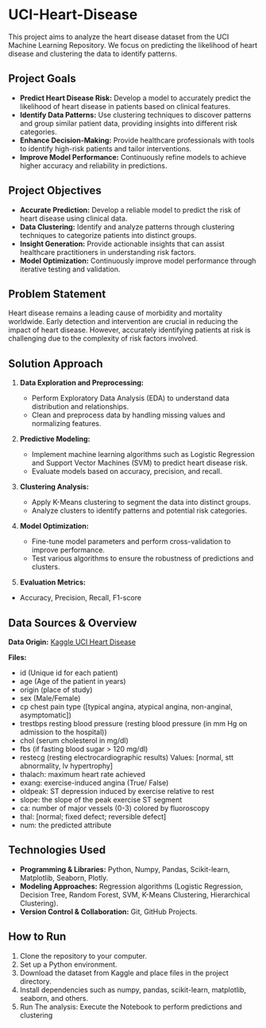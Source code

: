 # UCI-Heart-Disease

This project aims to analyze the heart disease dataset from the UCI Machine Learning Repository. We focus on predicting the likelihood of heart disease and clustering the data to identify patterns.

## Project Goals

- **Predict Heart Disease Risk:** Develop a model to accurately predict the likelihood of heart disease in patients based on clinical features.
- **Identify Data Patterns:** Use clustering techniques to discover patterns and group similar patient data, providing insights into different risk categories.
- **Enhance Decision-Making:** Provide healthcare professionals with tools to identify high-risk patients and tailor interventions.
- **Improve Model Performance:** Continuously refine models to achieve higher accuracy and reliability in predictions.

## Project Objectives

- **Accurate Prediction:** Develop a reliable model to predict the risk of heart disease using clinical data.
- **Data Clustering:** Identify and analyze patterns through clustering techniques to categorize patients into distinct groups.
- **Insight Generation:** Provide actionable insights that can assist healthcare practitioners in understanding risk factors.
- **Model Optimization:** Continuously improve model performance through iterative testing and validation.

## Problem Statement

Heart disease remains a leading cause of morbidity and mortality worldwide. Early detection and intervention are crucial in reducing the impact of heart disease. However, accurately identifying patients at risk is challenging due to the complexity of risk factors involved.

## Solution Approach

1. **Data Exploration and Preprocessing:**
   - Perform Exploratory Data Analysis (EDA) to understand data distribution and relationships.
   - Clean and preprocess data by handling missing values and normalizing features.

2. **Predictive Modeling:**
   - Implement machine learning algorithms such as Logistic Regression and Support Vector Machines (SVM) to predict heart disease risk.
   - Evaluate models based on accuracy, precision, and recall.

3. **Clustering Analysis:**
   - Apply K-Means clustering to segment the data into distinct groups.
   - Analyze clusters to identify patterns and potential risk categories.

4. **Model Optimization:**
   - Fine-tune model parameters and perform cross-validation to improve performance.
   - Test various algorithms to ensure the robustness of predictions and clusters.

5. **Evaluation Metrics:**
  - Accuracy, Precision, Recall, F1-score 
  
## Data Sources & Overview

**Data Origin:** [Kaggle UCI Heart Disease](https://www.kaggle.com/datasets/redwankarimsony/heart-disease-data/data)

**Files:**
  - id (Unique id for each patient)
  - age (Age of the patient in years)
  - origin (place of study)
  - sex (Male/Female)
  - cp chest pain type ([typical angina, atypical angina, non-anginal, asymptomatic])
  - trestbps resting blood pressure (resting blood pressure (in mm Hg on admission to the hospital))
  - chol (serum cholesterol in mg/dl)
  - fbs (if fasting blood sugar > 120 mg/dl)
  - restecg (resting electrocardiographic results) Values: [normal, stt abnormality, lv hypertrophy]
  - thalach: maximum heart rate achieved
  - exang: exercise-induced angina (True/ False)
  - oldpeak: ST depression induced by exercise relative to rest
  - slope: the slope of the peak exercise ST segment
  - ca: number of major vessels (0-3) colored by fluoroscopy
  - thal: [normal; fixed defect; reversible defect]
  - num: the predicted attribute

## Technologies Used

- **Programming & Libraries:** Python, Numpy, Pandas, Scikit-learn, Matplotlib, Seaborn, Plotly.
- **Modeling Approaches:** Regression algorithms (Logistic Regression, Decision Tree, Random Forest, SVM, K-Means Clustering, Hierarchical Clustering).
- **Version Control & Collaboration:** Git, GitHub Projects.
  
## How to Run

1. Clone the repository to your computer.
2. Set up a Python environment.
3. Download the dataset from Kaggle and place files in the project directory.
4. Install dependencies such as numpy, pandas, scikit-learn, matplotlib, seaborn, and others.
5. Run The analysis: Execute the Notebook to perform predictions and clustering

